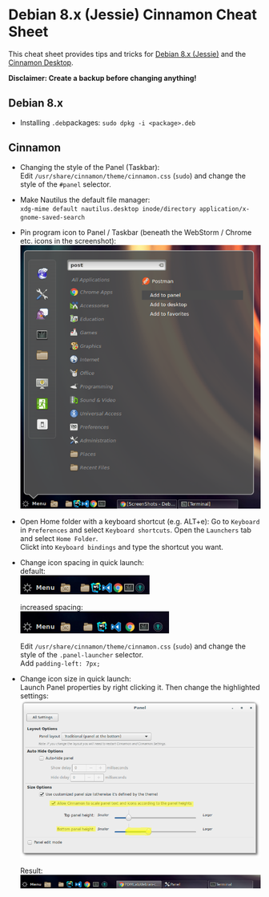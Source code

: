 # Debian 8.x (Jessie) Cinnamon Cheat Sheet

This cheat sheet provides tips and tricks for [Debian 8.x (Jessie)](https://www.debian.org/releases/jessie/) and the [Cinnamon Desktop](https://github.com/linuxmint/Cinnamon).

**Disclaimer: Create a backup before changing anything!**

## Debian 8.x
* Installing `.deb`packages: `sudo dpkg -i <package>.deb`


## Cinnamon

* Changing the style of the Panel (Taskbar):    
  Edit `/usr/share/cinnamon/theme/cinnamon.css` (`sudo`) and change the style of the `#panel` selector.

* Make Nautilus the default file manager:    
  `xdg-mime default nautilus.desktop inode/directory application/x-gnome-saved-search`

* Pin program icon to Panel / Taskbar (beneath the WebStorm / Chrome etc. icons in the screenshot):   
![](images/pinprogramtopanel.png)

* Open Home folder with a keyboard shortcut (e.g. ALT+e):
  Go to `Keyboard` in `Preferences` and select `Keyboard shortcuts`. Open the `Launchers` tab and select `Home Folder`.    
  Clickt into `Keyboard bindings` and type the shortcut you want.

* Change icon spacing in quick launch:    
  default:    
  ![](images/launcher-icon-small-padding.png)
 
  increased spacing:    
  ![](images/launcher-icon-large-padding.png)

  Edit `/usr/share/cinnamon/theme/cinnamon.css` (`sudo`) and change the style of the `.panel-launcher` selector.    
  Add `padding-left: 7px;`
  
* Change icon size in quick launch:    
  Launch Panel properties by right clicking it. Then change the highlighted settings:   
  ![](images/launcher-icon-size.png)

  Result:    
  ![](images/launcher-icon-large.png)
